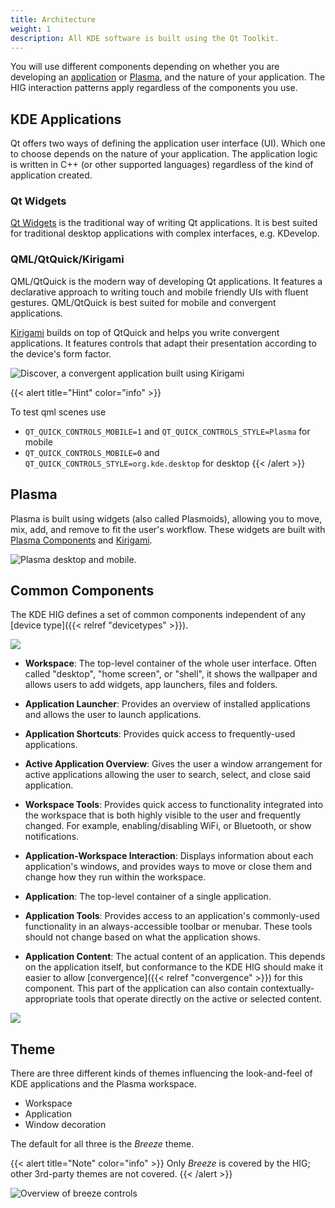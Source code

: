 ```yaml
---
title: Architecture
weight: 1
description: All KDE software is built using the Qt Toolkit. 
---
```



You will use different components depending on whether you
are developing an [application](https://apps.kde.org/) or
[Plasma](https://kde.org/plasma-desktop), and the nature of your
application. The HIG interaction patterns apply regardless of the
components you use.

KDE Applications
----------------

Qt offers two ways of defining the application user interface (UI). Which one to choose
depends on the nature of your application. The application logic is
written in C++ (or other supported languages) regardless of the kind of application created.

### Qt Widgets

[Qt Widgets](http://doc.qt.io/qt-5/qtwidgets-index.html) is the
traditional way of writing Qt applications. It is best suited for
traditional desktop applications with complex interfaces, e.g. KDevelop.

### QML/QtQuick/Kirigami

QML/QtQuick is the modern way of developing Qt applications. It features
a declarative approach to writing touch and mobile friendly UIs with
fluent gestures. QML/QtQuick is best suited for mobile and convergent
applications.

[Kirigami](https://www.kde.org/products/kirigami/) builds on top of
QtQuick and helps you write convergent applications. It features
controls that adapt their presentation according to the device\'s form
factor.

![Discover, a convergent application built using
Kirigami](/frameworks/kirigami/kirigami-adapt.png)

{{< alert title="Hint" color="info" >}}

To test qml scenes use

-   `QT_QUICK_CONTROLS_MOBILE=1` and `QT_QUICK_CONTROLS_STYLE=Plasma`
    for mobile
-   `QT_QUICK_CONTROLS_MOBILE=0` and
    `QT_QUICK_CONTROLS_STYLE=org.kde.desktop` for desktop
{{< /alert >}}

Plasma
------

Plasma is built using widgets (also called Plasmoids), allowing you to
move, mix, add, and remove to fit the user's workflow. These widgets are built with [Plasma Components](https://api.kde.org/frameworks/plasma-plasma-framework/html/plasmacomponents.html) and [Kirigami](https://www.kde.org/products/kirigami/).

![Plasma desktop and mobile.](/hig/plasma-workspace.jpg)

Common Components
-----------------

The KDE HIG defines a set of common components independent of
any [device type]({{< relref "devicetypes" >}}).

![](/hig/Desktop_UX.png)

-   **Workspace**: The top-level container of the whole user interface.
    Often called "desktop", "home screen", or "shell", it shows
    the wallpaper and allows users to add widgets, app launchers, files
    and folders.

-   **Application Launcher**: Provides an overview of installed
    applications and allows the user to launch applications.

-   **Application Shortcuts**: Provides quick access to frequently-used
    applications.

-   **Active Application Overview**: Gives the user a window arrangement for active applications allowing the user to search, select, and close said application.

-   **Workspace Tools**: Provides quick access to functionality
    integrated into the workspace that is both highly visible to the
    user and frequently changed. For example, enabling/disabling WiFi, or
    Bluetooth, or show notifications.

-   **Application-Workspace Interaction**: Displays information about
    each application's windows, and provides ways to move or close them
    and change how they run within the workspace.

-   **Application**: The top-level container of a single application.

-   **Application Tools**: Provides access to an application\'s
    commonly-used functionality in an always-accessible toolbar or
    menubar. These tools should not change based on what the
    application shows.

-   **Application Content**: The actual content of an application. This
    depends on the application itself, but conformance to the KDE HIG
    should make it easier to allow
    [convergence]({{< relref "convergence" >}}) for this
    component. This part of the application can also contain
    contextually-appropriate tools that operate directly on the active
    or selected content.

![](/hig/Mobile-UX.png)

Theme
-----

There are three different kinds of themes influencing the
look-and-feel of KDE applications and the Plasma workspace.

-   Workspace
-   Application
-   Window decoration

The default for all three is the *Breeze* theme.

{{< alert title="Note" color="info" >}}
Only *Breeze* is
covered by the HIG; other 3rd-party themes are not covered.
{{< /alert >}}

![Overview of breeze controls](/hig/breeze.jpeg)
